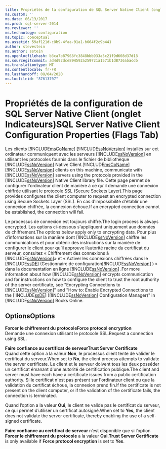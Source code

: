 ```yaml
---
title: Propriétés de la configuration de SQL Server Native Client (onglet Indicateurs) | Microsoft Docs
ms.custom: ''
ms.date: 06/13/2017
ms.prod: sql-server-2014
ms.reviewer: ''
ms.technology: configuration
ms.topic: conceptual
ms.assetid: 59af121d-c8b9-4faa-91a1-b664f2c9b441
author: stevestein
ms.author: sstein
ms.openlocfilehash: b3ca7b87963fc3848bbb933a5c21f9d608d37d18
ms.sourcegitcommit: ad4d92dce894592a259721a1571b1d8736abacdb
ms.translationtype: MT
ms.contentlocale: fr-FR
ms.lasthandoff: 08/04/2020
ms.locfileid: "87613707"
---
```

# <a name="sql-server-native-client-configuration-properties-flags-tab"></a><span data-ttu-id="df363-102">Propriétés de la configuration de SQL Server Native Client (onglet Indicateurs)</span><span class="sxs-lookup"><span data-stu-id="df363-102">SQL Server Native Client Configuration Properties (Flags Tab)</span></span>
  <span data-ttu-id="df363-103">Les clients [!INCLUDE[msCoName](../../includes/msconame-md.md)] [!INCLUDE[ssNoVersion](../../includes/ssnoversion-md.md)] installés sur cet ordinateur communiquent avec les serveurs [!INCLUDE[ssNoVersion](../../includes/ssnoversion-md.md)] en utilisant les protocoles fournis dans le fichier de bibliothèque [!INCLUDE[ssNoVersion](../../includes/ssnoversion-md.md)] Native Client.</span><span class="sxs-lookup"><span data-stu-id="df363-103">[!INCLUDE[msCoName](../../includes/msconame-md.md)] [!INCLUDE[ssNoVersion](../../includes/ssnoversion-md.md)] clients on this machine, communicate with [!INCLUDE[ssNoVersion](../../includes/ssnoversion-md.md)] servers using the protocols provided in the [!INCLUDE[ssNoVersion](../../includes/ssnoversion-md.md)] Native Client library file.</span></span> <span data-ttu-id="df363-104">Cette page permet de configurer l'ordinateur client de manière à ce qu'il demande une connexion chiffrée utilisant le protocole SSL (Secure Sockets Layer).</span><span class="sxs-lookup"><span data-stu-id="df363-104">This page provides configures the client computer to request an encrypted connection using Secure Sockets Layer (SSL).</span></span> <span data-ttu-id="df363-105">En cas d'impossibilité d'établir une connexion chiffrée, la connexion échoue.</span><span class="sxs-lookup"><span data-stu-id="df363-105">If an encrypted connection cannot be established, the connection will fail.</span></span>  
  
 <span data-ttu-id="df363-106">Le processus de connexion est toujours chiffré.</span><span class="sxs-lookup"><span data-stu-id="df363-106">The login process is always encrypted.</span></span> <span data-ttu-id="df363-107">Les options ci-dessous s'appliquent uniquement aux données de chiffrement.</span><span class="sxs-lookup"><span data-stu-id="df363-107">The options below apply only to encrypting data.</span></span> <span data-ttu-id="df363-108">Pour plus d’informations sur la manière dont [!INCLUDE[ssNoVersion](../../includes/ssnoversion-md.md)] chiffre les communications et pour obtenir des instructions sur la manière de configurer le client pour qu’il approuve l’autorité racine du certificat du serveur, consultez « Chiffrement des connexions à [!INCLUDE[ssNoVersion](../../includes/ssnoversion-md.md)]» et « Activer les connexions chiffrées dans le [!INCLUDE[ssDE](../../includes/ssde-md.md)] (Gestionnaire de configuration[!INCLUDE[ssNoVersion](../../includes/ssnoversion-md.md)] ) » dans la documentation en ligne [!INCLUDE[ssNoVersion](../../includes/ssnoversion-md.md)] .</span><span class="sxs-lookup"><span data-stu-id="df363-108">For more information about how [!INCLUDE[ssNoVersion](../../includes/ssnoversion-md.md)] encrypts communication and for instructions on how to configure the client to trust the root authority of the server certificate, see "Encrypting Connections to [!INCLUDE[ssNoVersion](../../includes/ssnoversion-md.md)]" and "How to: Enable Encrypted Connections to the [!INCLUDE[ssDE](../../includes/ssde-md.md)] ([!INCLUDE[ssNoVersion](../../includes/ssnoversion-md.md)] Configuration Manager)" in [!INCLUDE[ssNoVersion](../../includes/ssnoversion-md.md)] Books Online.</span></span>  
  
## <a name="options"></a><span data-ttu-id="df363-109">Options</span><span class="sxs-lookup"><span data-stu-id="df363-109">Options</span></span>  
 <span data-ttu-id="df363-110">**Forcer le chiffrement du protocole**</span><span class="sxs-lookup"><span data-stu-id="df363-110">**Force protocol encryption**</span></span>  
 <span data-ttu-id="df363-111">Demande une connexion utilisant le protocole SSL.</span><span class="sxs-lookup"><span data-stu-id="df363-111">Request a connection using SSL.</span></span>  
  
 <span data-ttu-id="df363-112">**Faire confiance au certificat de serveur**</span><span class="sxs-lookup"><span data-stu-id="df363-112">**Trust Server Certificate**</span></span>  
 <span data-ttu-id="df363-113">Quand cette option a la valeur **Non**, le processus client tente de valider le certificat du serveur.</span><span class="sxs-lookup"><span data-stu-id="df363-113">When set to **No**, the client process attempts to validate the server certificate.</span></span> <span data-ttu-id="df363-114">Le client et le serveur doivent tous les deux posséder un certificat émanant d'une autorité de certification publique.</span><span class="sxs-lookup"><span data-stu-id="df363-114">The client and server must have each have a certificate issues from a public certification authority.</span></span> <span data-ttu-id="df363-115">Si le certificat n'est pas présent sur l'ordinateur client ou que la validation du certificat échoue, la connexion prend fin.</span><span class="sxs-lookup"><span data-stu-id="df363-115">If the certificate is not present on the client computer, or if the validation of the certificate fails, the connection is terminated.</span></span>  
  
 <span data-ttu-id="df363-116">Quand l’option a la valeur **Oui**, le client ne valide pas le certificat du serveur, ce qui permet d’utiliser un certificat autosigné.</span><span class="sxs-lookup"><span data-stu-id="df363-116">When set to **Yes**, the client does not validate the server certificate, thereby enabling the use of a self-signed certificate.</span></span>  
  
 <span data-ttu-id="df363-117">**Faire confiance au certificat de serveur** n’est disponible que si l’option **Forcer le chiffrement du protocole** a la valeur **Oui**.</span><span class="sxs-lookup"><span data-stu-id="df363-117">**Trust Server Certificate** is only available if **Force protocol encryption** is set to **Yes**.</span></span>  
  
  
